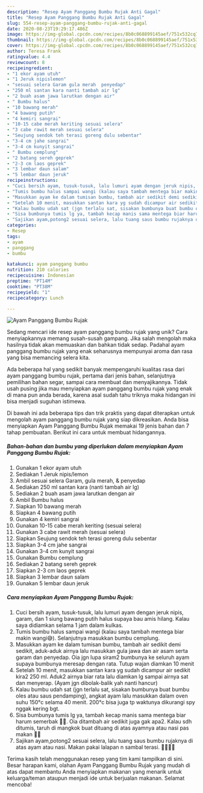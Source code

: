 ```yaml
---
description: "Resep Ayam Panggang Bumbu Rujak Anti Gagal"
title: "Resep Ayam Panggang Bumbu Rujak Anti Gagal"
slug: 554-resep-ayam-panggang-bumbu-rujak-anti-gagal
date: 2020-08-23T19:29:17.486Z
image: https://img-global.cpcdn.com/recipes/8b0c068899145aef/751x532cq70/ayam-panggang-bumbu-rujak-foto-resep-utama.jpg
thumbnail: https://img-global.cpcdn.com/recipes/8b0c068899145aef/751x532cq70/ayam-panggang-bumbu-rujak-foto-resep-utama.jpg
cover: https://img-global.cpcdn.com/recipes/8b0c068899145aef/751x532cq70/ayam-panggang-bumbu-rujak-foto-resep-utama.jpg
author: Teresa Frank
ratingvalue: 4.4
reviewcount: 8
recipeingredient:
- "1 ekor ayam utuh"
- "1 Jeruk nipislemon"
- "sesuai selera Garam gula merah  penyedap"
- "250 ml santan kara nanti tambah air lg"
- "2 buah asam jawa larutkan dengan air"
- " Bumbu halus"
- "10 bawang merah"
- "4 bawang putih"
- "4 kemiri sangrai"
- "10-15 cabe merah keriting sesuai selera"
- "3 cabe rawit merah sesuai selera"
- "Seujung sendok teh terasi goreng dulu sebentar"
- "3-4 cm jahe sangrai"
- "3-4 cm kunyit sangrai"
- " Bumbu cemplung"
- "2 batang sereh geprek"
- "2-3 cm laos geprek"
- "3 lembar daun salam"
- "5 lembar daun jeruk"
recipeinstructions:
- "Cuci bersih ayam, tusuk-tusuk, lalu lumuri ayam dengan jeruk nipis, garam, dan 1 siung bawang putih halus supaya bau amis hilang. Kalau saya didiamkan selama 1 jam dalam kulkas."
- "Tumis bumbu halus sampai wangi (kalau saya tambah mentega biar makin wangi😅). Selanjutnya masukkan bumbu cemplung."
- "Masukkan ayam ke dalam tumisan bumbu, tambah air sedikit demi sedikit, aduk-aduk airnya lalu masukkan gula jawa dan air asam serta garam dan penyedap. Oia jgn lupa siram2 bumbunya ke seluruh ayam supaya bumbunya meresap dengan rata. Tutup wajan diamkan 10 menit"
- "Setelah 10 menit, masukkan santan kara yg sudah dicampur air sedikit kira2 250 ml. Aduk2 airnya biar rata lalu diamkan lg sampai airnya sat dan menyerap. (Ayam jgn dibolak-balik yah nanti hancur)"
- "Kalau bumbu udah sat (jgn terlalu sat, sisakan bumbunya buat bumbu oles atau saus pendamping), angkat ayam lalu masukkan dalam oven suhu 150°c selama 40 menit. 200°c bisa juga tp waktunya dikurangi spy nggak kering bgt."
- "Sisa bumbunya tumis lg ya, tambah kecap manis sama mentega biar harum semerbak 🤣🤣. Oia ditambah air sedikit juga gak apa2. Kalau sdh ditumis, taruh di mangkok buat dituang di atas ayamnya atau nasi pas makan 🤤🤤"
- "Sajikan ayam,potong2 sesuai selera, lalu tuang saus bumbu rujaknya di atas ayam atau nasi. Makan pakai lalapan n sambal terasi. 🤤🤤🤤🤤"
categories:
- Resep
tags:
- ayam
- panggang
- bumbu

katakunci: ayam panggang bumbu 
nutrition: 210 calories
recipecuisine: Indonesian
preptime: "PT14M"
cooktime: "PT38M"
recipeyield: "1"
recipecategory: Lunch

---
```



![Ayam Panggang Bumbu Rujak](https://img-global.cpcdn.com/recipes/8b0c068899145aef/751x532cq70/ayam-panggang-bumbu-rujak-foto-resep-utama.jpg)

Sedang mencari ide resep ayam panggang bumbu rujak yang unik? Cara menyiapkannya memang susah-susah gampang. Jika salah mengolah maka hasilnya tidak akan memuaskan dan bahkan tidak sedap. Padahal ayam panggang bumbu rujak yang enak seharusnya mempunyai aroma dan rasa yang bisa memancing selera kita.

Ada beberapa hal yang sedikit banyak mempengaruhi kualitas rasa dari ayam panggang bumbu rujak, pertama dari jenis bahan, selanjutnya pemilihan bahan segar, sampai cara membuat dan menyajikannya. Tidak usah pusing jika mau menyiapkan ayam panggang bumbu rujak yang enak di mana pun anda berada, karena asal sudah tahu triknya maka hidangan ini bisa menjadi suguhan istimewa.




Di bawah ini ada beberapa tips dan trik praktis yang dapat diterapkan untuk mengolah ayam panggang bumbu rujak yang siap dikreasikan. Anda bisa menyiapkan Ayam Panggang Bumbu Rujak memakai 19 jenis bahan dan 7 tahap pembuatan. Berikut ini cara untuk membuat hidangannya.

<!--inarticleads1-->

##### Bahan-bahan dan bumbu yang diperlukan dalam menyiapkan Ayam Panggang Bumbu Rujak:

1. Gunakan 1 ekor ayam utuh
1. Sediakan 1 Jeruk nipis/lemon
1. Ambil sesuai selera Garam, gula merah, &amp; penyedap
1. Sediakan 250 ml santan kara (nanti tambah air lg)
1. Sediakan 2 buah asam jawa larutkan dengan air
1. Ambil  Bumbu halus
1. Siapkan 10 bawang merah
1. Siapkan 4 bawang putih
1. Gunakan 4 kemiri sangrai
1. Gunakan 10-15 cabe merah keriting (sesuai selera)
1. Gunakan 3 cabe rawit merah (sesuai selera)
1. Siapkan Seujung sendok teh terasi goreng dulu sebentar
1. Siapkan 3-4 cm jahe sangrai
1. Gunakan 3-4 cm kunyit sangrai
1. Gunakan  Bumbu cemplung
1. Sediakan 2 batang sereh geprek
1. Siapkan 2-3 cm laos geprek
1. Siapkan 3 lembar daun salam
1. Gunakan 5 lembar daun jeruk




<!--inarticleads2-->

##### Cara menyiapkan Ayam Panggang Bumbu Rujak:

1. Cuci bersih ayam, tusuk-tusuk, lalu lumuri ayam dengan jeruk nipis, garam, dan 1 siung bawang putih halus supaya bau amis hilang. Kalau saya didiamkan selama 1 jam dalam kulkas.
1. Tumis bumbu halus sampai wangi (kalau saya tambah mentega biar makin wangi😅). Selanjutnya masukkan bumbu cemplung.
1. Masukkan ayam ke dalam tumisan bumbu, tambah air sedikit demi sedikit, aduk-aduk airnya lalu masukkan gula jawa dan air asam serta garam dan penyedap. Oia jgn lupa siram2 bumbunya ke seluruh ayam supaya bumbunya meresap dengan rata. Tutup wajan diamkan 10 menit
1. Setelah 10 menit, masukkan santan kara yg sudah dicampur air sedikit kira2 250 ml. Aduk2 airnya biar rata lalu diamkan lg sampai airnya sat dan menyerap. (Ayam jgn dibolak-balik yah nanti hancur)
1. Kalau bumbu udah sat (jgn terlalu sat, sisakan bumbunya buat bumbu oles atau saus pendamping), angkat ayam lalu masukkan dalam oven suhu 150°c selama 40 menit. 200°c bisa juga tp waktunya dikurangi spy nggak kering bgt.
1. Sisa bumbunya tumis lg ya, tambah kecap manis sama mentega biar harum semerbak 🤣🤣. Oia ditambah air sedikit juga gak apa2. Kalau sdh ditumis, taruh di mangkok buat dituang di atas ayamnya atau nasi pas makan 🤤🤤
1. Sajikan ayam,potong2 sesuai selera, lalu tuang saus bumbu rujaknya di atas ayam atau nasi. Makan pakai lalapan n sambal terasi. 🤤🤤🤤🤤




Terima kasih telah menggunakan resep yang tim kami tampilkan di sini. Besar harapan kami, olahan Ayam Panggang Bumbu Rujak yang mudah di atas dapat membantu Anda menyiapkan makanan yang menarik untuk keluarga/teman ataupun menjadi ide untuk berjualan makanan. Selamat mencoba!
